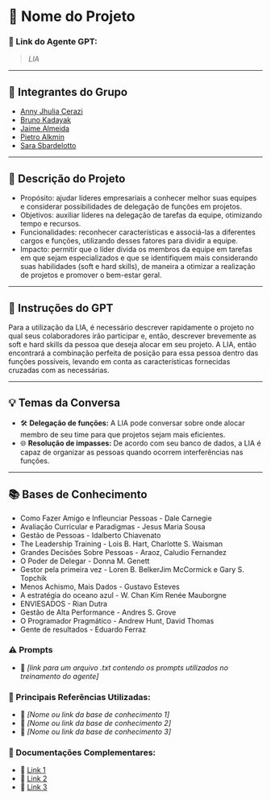 # **🚀 Nome do Projeto**

### **🔗 Link do Agente GPT:**  
> _LIA_

---

## **👥 Integrantes do Grupo**  
- [Anny Jhulia Cerazi](#)
- [Bruno Kadayak](#)
- [Jaime Almeida](#)
- [Pietro Alkmin](#)
- [Sara Sbardelotto](#)
  
---

## **📄 Descrição do Projeto**  
- Propósito: ajudar líderes empresariais a conhecer melhor suas equipes e considerar possibilidades de delegação de funções em projetos.
- Objetivos: auxiliar líderes na delegação de tarefas da equipe, otimizando tempo e recursos.
- Funcionalidades: reconhecer características e associá-las a diferentes cargos e funções, utilizando desses fatores para dividir a equipe.
- Impacto: permitir que o líder divida os membros da equipe em tarefas em que sejam especializados e que se identifiquem mais considerando suas habilidades (soft e hard skills), de maneira a otimizar a realização de projetos e promover o bem-estar geral.


---

## **🤖 Instruções do GPT** 
Para a utilização da LIA, é necessário descrever rapidamente o projeto no qual seus colaboradores irão participar e, então, descrever brevemente as soft e hard skills da pessoa que deseja alocar em seu projeto. A LIA, então encontrará a combinação perfeita de posição para essa pessoa dentro das funções possíveis, levando em conta as características fornecidas cruzadas com as necessárias.

---

## **💡 Temas da Conversa** 
- 🛠️ **Delegação de funções:** A LIA pode conversar sobre onde alocar membro de seu time para que projetos sejam mais eficientes.  
- 🌐 **Resolução de impasses:** De acordo com seu banco de dados, a LIA é capaz de organizar as pessoas quando ocorrem interferências nas funções.
  
---

## **📚 Bases de Conhecimento**  
- Como Fazer Amigo e Infleunciar Pessoas - Dale Carnegie
- Avaliação Curricular e Paradigmas - Jesus Maria Sousa
- Gestão de Pessoas - Idalberto Chiavenato
- The Leadership Training - Lois B. Hart, Charlotte S. Waisman
- Grandes Decisões Sobre Pessoas - Araoz, Caludio Fernandez
- O Poder de Delegar - Donna M. Genett
- Gestor pela primeira vez - Loren B. BelkerJim McCormick e Gary S. Topchik
- Menos Achismo, Mais Dados - Gustavo Esteves
- A estratégia do oceano azul - W. Chan Kim Renée Mauborgne
- ENVIESADOS - Rian Dutra
- Gestão de Alta Performance - Andres S. Grove
- O Programador Pragmático - Andrew Hunt, David Thomas
- Gente de resultados - Eduardo Ferraz

### **⚠️ Prompts**
- 📗 _[link para um arquivo .txt contendo os prompts utilizados no treinamento do agente]_

### **📘 Principais Referências Utilizadas:**  
- 📗 _[Nome ou link da base de conhecimento 1]_  
- 📙 _[Nome ou link da base de conhecimento 2]_  
- 📕 _[Nome ou link da base de conhecimento 3]_  

### **📖 Documentações Complementares:**  
- 🔗 [Link 1](#)  
- 🔗 [Link 2](#)  
- 🔗 [Link 3](#)  
